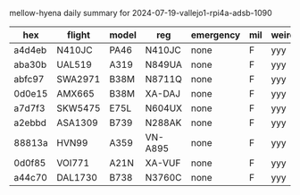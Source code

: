mellow-hyena daily summary for 2024-07-19-vallejo1-rpi4a-adsb-1090

|hex|flight|model|reg|emergency|mil|weirdo|
|--|--|--|--|--|--|--|
|a4d4eb|N410JC|PA46|N410JC|none|F|yyy|
|aba30b|UAL519|A319|N849UA|none|F|yyy|
|abfc97|SWA2971|B38M|N8711Q|none|F|yyy|
|0d0e15|AMX665|B38M|XA-DAJ|none|F|yyy|
|a7d7f3|SKW5475|E75L|N604UX|none|F|yyy|
|a2ebbd|ASA1309|B739|N288AK|none|F|yyy|
|88813a|HVN99|A359|VN-A895|none|F|yyy|
|0d0f85|VOI771|A21N|XA-VUF|none|F|yyy|
|a44c70|DAL1730|B738|N3760C|none|F|yyy|
